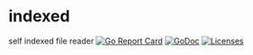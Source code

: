 # indexed
self indexed file reader
[![Go Report Card](https://goreportcard.com/badge/github.com/nimezhu/indexed)](https://goreportcard.com/report/github.com/nimezhu/indexed)
[![GoDoc](https://godoc.org/github.com/nimezhu/indexed?status.svg)](https://godoc.org/github.com/nimezhu/indexed)
[![Licenses](https://img.shields.io/badge/license-bsd-orange.svg)](https://opensource.org/licenses/BSD-3-Clause)
